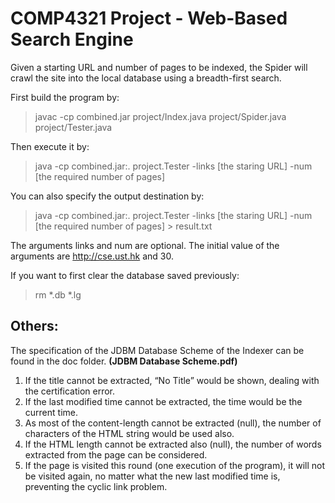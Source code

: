 # COMP4321 Project - Web-Based Search Engine

Given a starting URL and number of pages to be indexed, the Spider will crawl the site into the local database using a breadth-first search.

First build the program by:
> javac -cp combined.jar project/Index.java project/Spider.java project/Tester.java

Then execute it by:
> java -cp combined.jar:. project.Tester -links [the staring URL] -num [the required number of pages]

You can also specify the output destination by:
> java -cp combined.jar:. project.Tester -links [the staring URL] -num [the required number of pages] > result.txt

The arguments links and num are optional. The initial value of the arguments are http://cse.ust.hk and 30.

If you want to first clear the database saved previously:
> rm \*.db \*.lg

## Others:

The specification of the JDBM Database Scheme of the Indexer can be found in the doc folder. **(JDBM Database Scheme.pdf)**

1. If the title cannot be extracted, “No Title” would be shown, dealing with the certification error.
2. If the last modified time cannot be extracted, the time would be the current time.
3. As most of the content-length cannot be extracted (null), the number of characters of the HTML string would be used also.
4. If the HTML length cannot be extracted also (null), the number of words extracted from the page can be considered.
5. If the page is visited this round (one execution of the program), it will not be visited again, no matter what the new last modified time is, preventing the cyclic link problem.